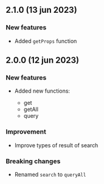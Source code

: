## 2.1.0 (13 jun 2023)

### New features

* Added `getProps` function

## 2.0.0 (12 jun 2023)

### New features

* Added new functions:

  - get
  - getAll
  - query

### Improvement

* Improve types of result of search

### Breaking changes

* Renamed `search` to `queryAll`
